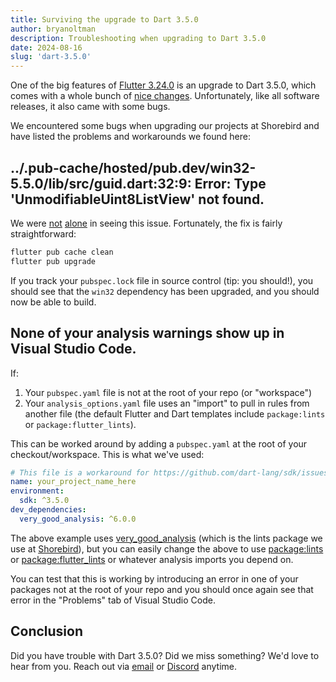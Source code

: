```yaml
---
title: Surviving the upgrade to Dart 3.5.0
author: bryanoltman
description: Troubleshooting when upgrading to Dart 3.5.0
date: 2024-08-16
slug: 'dart-3.5.0'
---
```


One of the big features of [Flutter
3.24.0](https://medium.com/flutter/whats-new-in-flutter-3-24-6c040f87d1e4) is an
upgrade to Dart 3.5.0, which comes with a whole bunch of [nice
changes](https://medium.com/dartlang/dart-3-5-6ca36259fa2f). Unfortunately, like
all software releases, it also came with some bugs.

We encountered some bugs when upgrading our projects at Shorebird and have
listed the problems and workarounds we found here:

## ../.pub-cache/hosted/pub.dev/win32-5.5.0/lib/src/guid.dart:32:9: Error: Type 'UnmodifiableUint8ListView' not found.

We were [not](https://github.com/jonataslaw/get_cli/issues/263)
[alone](https://github.com/orgs/codemagic-ci-cd/discussions/2678) in seeing this
issue. Fortunately, the fix is fairly straightforward:

```sh
flutter pub cache clean
flutter pub upgrade
```

If you track your `pubspec.lock` file in source control (tip: you should!), you
should see that the `win32` dependency has been upgraded, and you should now be
able to build.

## None of your analysis warnings show up in Visual Studio Code.

If:

1. Your `pubspec.yaml` file is not at the root of your repo (or "workspace")
2. Your `analysis_options.yaml` file uses an "import" to pull in rules from
   another file (the default Flutter and Dart templates include `package:lints`
   or `package:flutter_lints`).

This can be worked around by adding a `pubspec.yaml` at the root of your
checkout/workspace. This is what we've used:

```yaml
# This file is a workaround for https://github.com/dart-lang/sdk/issues/56047
name: your_project_name_here
environment:
  sdk: ^3.5.0
dev_dependencies:
  very_good_analysis: ^6.0.0
```

The above example uses
[very_good_analysis](https://pub.dev/packages/very_good_analysis) (which is the
lints package we use at [Shorebird](https://shorebird.dev)), but you can easily
change the above to use [package:lints](https://pub.dev/packages/lints) or
[package:flutter_lints](https://pub.dev/packages/flutter_lints) or whatever
analysis imports you depend on.

You can test that this is working by introducing an error in one of your
packages not at the root of your repo and you should once again see that error
in the "Problems" tab of Visual Studio Code.

## Conclusion

Did you have trouble with Dart 3.5.0? Did we miss something? We'd love to hear
from you. Reach out via [email](mailto:contact@shorebird.dev) or
[Discord](https://discord.gg/shorebird) anytime.
